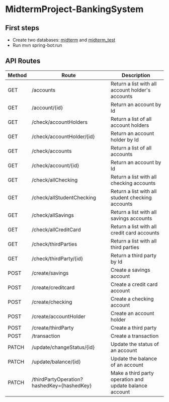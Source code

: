 # MidtermProject-BankingSystem

## First steps

- Create two databases: [midterm](src/main/resources/static/midterm.sql) and [midterm_test](src/test/resources/static/midterm_test.sql)
- Run mvn spring-bot:run

## API Routes

| Method | Route                                      | Description                                             |
|--------|--------------------------------------------|---------------------------------------------------------|
| GET    | /accounts                                  | Return a list with all account holder's accounts        |
| GET    | /account/{id}                              | Return an account by Id                                 |
| GET    | /check/accountHolders                      | Return a list of all account holders                    |
| GET    | /check/accountHolder/{id}                  | Return an account holder by Id                          |
| GET    | /check/accounts                            | Return a list of all accounts                           |
| GET    | /check/account/{id}                        | Return an account by Id                                 |
| GET    | /check/allChecking                         | Return a list with all checking accounts                |
| GET    | /check/allStudentChecking                  | Return a list with all student checking accounts        |
| GET    | /check/allSavings                          | Return a list with all savings accounts                 |
| GET    | /check/allCreditCard                       | Return a list with all credit card accounts             |
| GET    | /check/thirdParties                        | Return a list with all third parties                    |
| GET    | /check/thirdParty/{id}                     | Return a third party by Id                              |
| POST   | /create/savings                            | Create a savings account                                |
| POST   | /create/creditcard                         | Create a credit card account                            |
| POST   | /create/checking                           | Create a checking account                               |
| POST   | /create/accountHolder                      | Create an account holder                                |
| POST   | /create/thirdParty                         | Create a third party                                    |
| POST   | /transaction                               | Create a transaction                                    |
| PATCH  | /update/changeStatus/{id}                  | Update the status of an account                         |
| PATCH  | /update/balance/{id}                       | Update the balance of an account                        |
| PATCH  | /thirdPartyOperation?hashedKey={hashedKey} | Make a third party operation and update balance account |
